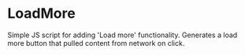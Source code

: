 # LoadMore
Simple JS script for adding 'Load more' functionality. Generates a load more button that pulled content from network on click.
